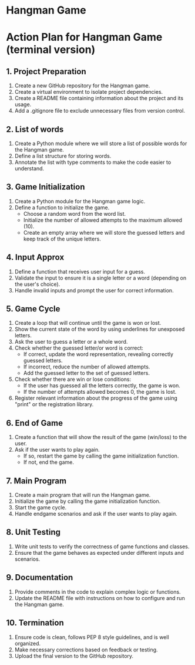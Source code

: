 # Hangman Game

# Action Plan for Hangman Game (terminal version)

## 1. Project Preparation

1. Create a new GitHub repository for the Hangman game.
2. Create a virtual environment to isolate project dependencies.
3. Create a README file containing information about the project and its usage.
4. Add a .gitignore file to exclude unnecessary files from version control.

## 2. List of words
1. Create a Python module where we will store a list of possible words for the Hangman game.
2. Define a list structure for storing words.
3. Annotate the list with type comments to make the code easier to understand.

## 3. Game Initialization
1. Create a Python module for the Hangman game logic.
2. Define a function to initialize the game.
    - Choose a random word from the word list.
    - Initialize the number of allowed attempts to the maximum allowed (10).
    - Create an empty array where we will store the guessed letters and keep track of the unique letters.

## 4. Input Approx
1. Define a function that receives user input for a guess.
2. Validate the input to ensure it is a single letter or a word (depending on the user's choice).
3. Handle invalid inputs and prompt the user for correct information.

## 5. Game Cycle
1. Create a loop that will continue until the game is won or lost.
2. Show the current state of the word by using underlines for unexposed letters.
3. Ask the user to guess a letter or a whole word.
4. Check whether the guessed letter/or word is correct:
    - If correct, update the word representation, revealing correctly guessed letters.
    - If incorrect, reduce the number of allowed attempts.
    - Add the guessed letter to the set of guessed letters.
5. Check whether there are win or lose conditions:
    - If the user has guessed all the letters correctly, the game is won.
    - If the number of attempts allowed becomes 0, the game is lost.
6. Register relevant information about the progress of the game using "print" or the registration library.

## 6. End of Game
1. Create a function that will show the result of the game (win/loss) to the user.
2. Ask if the user wants to play again.
    - If so, restart the game by calling the game initialization function.
    - If not, end the game.

## 7. Main Program
1. Create a main program that will run the Hangman game.
2. Initialize the game by calling the game initialization function.
3. Start the game cycle.
4. Handle endgame scenarios and ask if the user wants to play again.

## 8. Unit Testing
1. Write unit tests to verify the correctness of game functions and classes.
2. Ensure that the game behaves as expected under different inputs and scenarios.

## 9. Documentation
1. Provide comments in the code to explain complex logic or functions.
2. Update the README file with instructions on how to configure and run the Hangman game.

## 10. Termination
1. Ensure code is clean, follows PEP 8 style guidelines, and is well organized.
2. Make necessary corrections based on feedback or testing.
3. Upload the final version to the GitHub repository.

